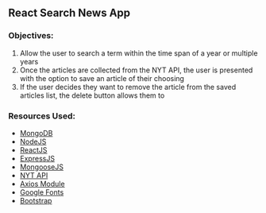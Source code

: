 ## React Search News App

### Objectives:

1. Allow the user to search a term within the time span of a year or multiple years
2. Once the articles are collected from the NYT API, the user is presented with the option to save an article of their choosing
3. If the user decides they want to remove the article from the saved articles list, the delete button allows them to

### Resources Used:
* [MongoDB](https://www.mongodb.com/)
* [NodeJS](https://nodejs.org/)
* [ReactJS](https://reactjs.org/)
* [ExpressJS](http://expressjs.com/)
* [MongooseJS](https://mongoosejs.com/)
* [NYT API](https://developer.nytimes.com/)
* [Axios Module](https://www.npmjs.com/package/axios)
* [Google Fonts](https://fonts.google.com/)
* [Bootstrap](http://getbootstrap.com/)

